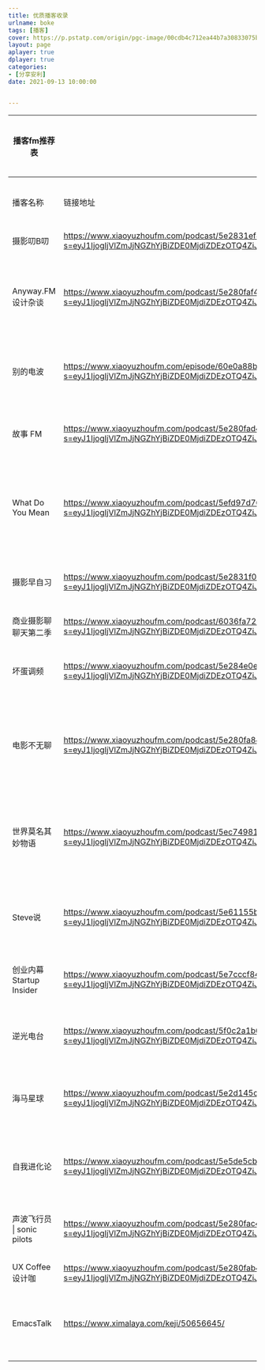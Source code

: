 ```yaml
---
title: 优质播客收录
urlname: boke
tags: [播客]
cover: https://p.pstatp.com/origin/pgc-image/00cdb4c712ea44b7a30833075b0c637d
layout: page
aplayer: true
dplayer: true
categories:
- [分享安利]
date: 2021-09-13 10:00:00


---
```




| 播客fm推荐表               |                                                              | 喜马拉雅播客电台RSS订阅源：https://www.notion.so/ppnoise/RSS-03663f7f51524c21ab80b98ba8d43bc7 |                  | 客户端推荐：小宇宙播客：https://www.xiaoyuzhoufm.com   荔枝fm：https://www.lizhi.fm  Moon fm:  https://www.moon.fm  （注：收听链接可在小宇宙找到，订阅链接可在moonfm找到） |
| -------------------------- | ------------------------------------------------------------ | :----------------------------------------------------------: | ---------------- | :----------------------------------------------------------: |
| 播客名称                   | 链接地址                                                     |                             简介                             | 备注信息         |                             订阅                             |
| 摄影叨B叨                  | https://www.xiaoyuzhoufm.com/podcast/5e2831ef418a84a0462323b7?s=eyJ1IjogIjVlZmJjNGZhYjBiZDE0MjdiZDEzOTQ4ZiJ9 |                       每天5分钟学摄影                        | 摄影             |          https://www.ximalaya.com/album/7008515.xml          |
| Anyway.FM 设计杂谈         | https://www.xiaoyuzhoufm.com/podcast/5e280faf418a84a0461fba0e?s=eyJ1IjogIjVlZmJjNGZhYjBiZDE0MjdiZDEzOTQ4ZiJ9 | 由 UI 设计师 JJ Ying 和 Leon Gao 主播的 podcast，主题包括但不限于视觉设计，入选 2015 年 Apple 最佳播客榜单。Anyway.FM 是两个闷骚男抒发对设计热情的地方、Anyway.FM 是两个老男人吐槽世界的地方、Anyway.FM 也是一对好基友想把自己的见解分享给更多人的地方 | 设计             |                      https://anyway.fm                       |
| 别的电波                   | https://www.xiaoyuzhoufm.com/episode/60e0a88b952e661b2247130d?s=eyJ1IjogIjVlZmJjNGZhYjBiZDE0MjdiZDEzOTQ4ZiJ9 |                面对无聊现实，我们来聊点别的！                | 聊天听故事       |             http://rss.lizhi.fm/rss/50763402.xml             |
| 故事 FM                    | https://www.xiaoyuzhoufm.com/podcast/5e280fad418a84a0461fb38b?s=eyJ1IjogIjVlZmJjNGZhYjBiZDE0MjdiZDEzOTQ4ZiJ9 |                   用你的声音，讲述你的故事                   | 聊天听故事       |               https://storyfm.cn/feed/episodes               |
| What Do You Mean           | https://www.xiaoyuzhoufm.com/podcast/5efd97d76d76607427f765f3?s=eyJ1IjogIjVlZmJjNGZhYjBiZDE0MjdiZDEzOTQ4ZiJ9 | What Do You Mean 是一档泛心理类播客。这里的对话很长，但思考本来就不是一蹴而就的。与他人的对话中，其实也是一个与自己内心对话的过程。在这里我们经常向自己向世界发问，偶尔找到答案，但总是不疲于思考。希望它能在充实和迷茫的时候一直陪伴你 | 聊天听故事       |                     公众号/微博/B站同名                      |
| 摄影早自习                 | https://www.xiaoyuzhoufm.com/podcast/5e2831f0418a84a04623288e?s=eyJ1IjogIjVlZmJjNGZhYjBiZDE0MjdiZDEzOTQ4ZiJ9 | “摄影早自习”是火遍朋友圈的摄影微课堂，是由咔图摄影教育中心运营的微信公众账号（账号theipea），于每天早上6:30分推送，每集由3-5分钟音频构成，由叶梓老师亲自录制 | 摄影             |          https://www.ximalaya.com/album/3132874.xml          |
| 商业摄影聊聊天第二季       | https://www.xiaoyuzhoufm.com/podcast/6036fa727ec77309b153b37e?s=eyJ1IjogIjVlZmJjNGZhYjBiZDE0MjdiZDEzOTQ4ZiJ9 |                        商业摄影聊聊天                        | 摄影             |          https://www.ximalaya.com/album/346494.xml           |
| 坏蛋调频                   | https://www.xiaoyuzhoufm.com/podcast/5e284e0e418a84a0462697cc?s=eyJ1IjogIjVlZmJjNGZhYjBiZDE0MjdiZDEzOTQ4ZiJ9 |                         人人都是主播                         | 聊天听故事       |              http://rss.lizhi.fm/rss/12638.xml               |
| 电影不无聊                 | https://www.xiaoyuzhoufm.com/podcast/5e280fa8418a84a0461f929f?s=eyJ1IjogIjVlZmJjNGZhYjBiZDE0MjdiZDEzOTQ4ZiJ9 |                  囍儿、电聊金刚、地球的土产                  | 聊聊电影的故事   |              http://rss.lizhi.fm/rss/14093.xml               |
| 世界莫名其妙物语           | https://www.xiaoyuzhoufm.com/podcast/5ec74981418a84a046d8a006?s=eyJ1IjogIjVlZmJjNGZhYjBiZDE0MjdiZDEzOTQ4ZiJ9 | 干货和笑点不能两全？ 这么想可就大错特错了！ 三名美少女段子手组成了相声天团，每周一为您介绍莫名其妙的历史地理知识，欢迎收听 | 段子手聊天听故事 |              https://anchor.fm/bizarre-stories               |
| Steve说                    | https://www.xiaoyuzhoufm.com/podcast/5e61155b418a84a046401f72?s=eyJ1IjogIjVlZmJjNGZhYjBiZDE0MjdiZDEzOTQ4ZiJ9 | 这是一个基于泛心理学视角，通过深度交流拓展意识边界，探索个人成长之道，加深对自我和世界理解的谈话类节目。 | 访谈类节目       |                   http://www.ximalaya.com/                   |
| 创业内幕 Startup Insider   | https://www.xiaoyuzhoufm.com/podcast/5e7cccf8418a84a046c4e7f9?s=eyJ1IjogIjVlZmJjNGZhYjBiZDE0MjdiZDEzOTQ4ZiJ9 |                 《创业内幕》 Startup Insider                 | 聊天听故事       |         https://www.ximalaya.com/album/20119986.xml          |
| 逆光电台                   | https://www.xiaoyuzhoufm.com/podcast/5f0c2a1b6d76607427f1331a?s=eyJ1IjogIjVlZmJjNGZhYjBiZDE0MjdiZDEzOTQ4ZiJ9 | 『逆光电台』是一档与摄影相关的谈话节目。我们将每周邀请来自摄影相关领域的嘉宾和我们一起聊聊他们有趣的职业故事和严肃的职业思考。 | 摄影             |            https://m.qingting.fm/vchannel/365640             |
| 海马星球                   | https://www.xiaoyuzhoufm.com/podcast/5e2d145c418a84a0467fc4d8?s=eyJ1IjogIjVlZmJjNGZhYjBiZDE0MjdiZDEzOTQ4ZiJ9 | 这是一个理想化的星球，和地球部分重叠。 在这里，没有性别刻板印象，没有陈词滥调。 在这里，每个人都自主决定自己的性别身份，也接受别人自主决定的性别身份。 在这里，所有人都知道，性别只是一个容器，可以被灌注各种符号，可以容纳无数可能。 | 聊天听故事       |               https://anchor.fm/seahorseplanet               |
| 自我进化论                 | https://www.xiaoyuzhoufm.com/podcast/5e5de5cb418a84a0467beb90?s=eyJ1IjogIjVlZmJjNGZhYjBiZDE0MjdiZDEzOTQ4ZiJ9 | 用智慧启发你内在的转变。 欢迎在Podcasts, 喜马拉雅和小宇宙等平台关注<自我进化论>，全平台同步更新中 :) Athena Yan，赋能个体绽放生命力。 公众号：AthenaYan | 聊天听故事       |         https://www.ximalaya.com/album/21056542.xml          |
| 声波飞行员 \| sonic pilots | https://www.xiaoyuzhoufm.com/podcast/5e280fac418a84a0461fb100?s=eyJ1IjogIjVlZmJjNGZhYjBiZDE0MjdiZDEzOTQ4ZiJ9 |    孟获、地下丝贼、包雪龙、音迷酱、Sonic或缸中之脑、剑剑     | 聊天听故事       |              https://www.lizhi.fm/user/12428189              |
| UX Coffee 设计咖           | https://www.xiaoyuzhoufm.com/podcast/5e280fab418a84a0461fa480?s=eyJ1IjogIjVlZmJjNGZhYjBiZDE0MjdiZDEzOTQ4ZiJ9 |       Riceman、Hoka可嘉、帆啊帆、Chishan_志珊、夏梅杰        | 设计             |                    https://uxcoffee.com/                     |
| EmacsTalk                  | https://www.ximalaya.com/keji/50656645/                      |      EmacsTalk 是一档专注在 Emacs 社区的程序员闲聊节目       | 和程序员闲聊     |                 https://emacstalk.github.io                  |
